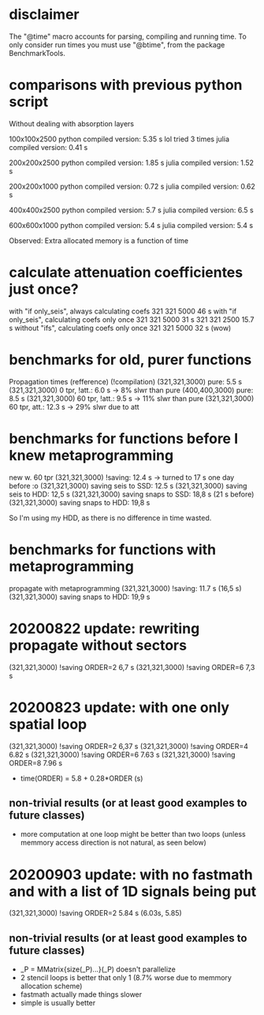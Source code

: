# disclaimer

The "@time" macro accounts for parsing, compiling and running time. To only consider run times you must use "@btime", from the package BenchmarkTools.


# comparisons with previous python script

Without dealing with absorption layers

  100x100x2500
    python compiled version: 5.35 s  lol tried 3 times
    julia compiled version:  0.41 s

  200x200x2500
    python compiled version: 1.85 s
    julia compiled version:  1.52 s

  200x200x1000
    python compiled version: 0.72 s
    julia compiled version:  0.62 s

  400x400x2500
    python compiled version: 5.7 s
    julia compiled version:  6.5 s

  600x600x1000
    python compiled version: 5.4 s
    julia compiled version:  5.4 s

Observed:
  Extra allocated memory is a function of time


# calculate attenuation coefficientes just once?

with "if only_seis", always calculating coefs
321 321 5000 46 s
with "if only_seis", calculating coefs only once
321 321 5000 31 s
321 321 2500 15.7 s
without "ifs", calculating coefs only once
321 321 5000 32 s (wow)


# benchmarks for old, purer functions

Propagation times (refference) (!compilation)
(321,321,3000) pure:                5.5 s
(321,321,3000) 0 tpr, !att.:        6.0 s   -> 8% slwr than pure
(400,400,3000) pure:                8.5 s
(321,321,3000) 60 tpr, !att.:       9.5 s   -> 11% slwr than pure
(321,321,3000) 60 tpr, att.:        12.3 s  -> 29% slwr due to att


# benchmarks for functions before I knew metaprogramming

new w. 60 tpr
(321,321,3000) !saving:             12.4 s -> turned to 17 s one day before :o
(321,321,3000) saving seis to SSD:  12.5 s
(321,321,3000) saving seis to HDD:  12,5 s
(321,321,3000) saving snaps to SSD: 18,8 s (21 s before)
(321,321,3000) saving snaps to HDD: 19,8 s

So I'm using my HDD, as there is no difference in time wasted.


# benchmarks for functions with metaprogramming

propagate with metaprogramming
(321,321,3000) !saving:             11.7 s (16,5 s)
(321,321,3000) saving snaps to HDD: 19,9 s


# 20200822 update: rewriting propagate without sectors

(321,321,3000) !saving ORDER=2  6,7 s
(321,321,3000) !saving ORDER=6  7,3 s


# 20200823 update: with one only spatial loop
(321,321,3000) !saving ORDER=2  6,37 s
(321,321,3000) !saving ORDER=4  6.82 s
(321,321,3000) !saving ORDER=6  7.63 s
(321,321,3000) !saving ORDER=8  7.96 s
- time(ORDER) = 5.8 + 0.28*ORDER (s)
## non-trivial results (or at least good examples to future classes)
  - more computation at one loop might be better than two loops (unless memmory access direction is not natural, as seen below)

# 20200903 update: with no fastmath and with a list of 1D signals being put
(321,321,3000) !saving ORDER=2  5.84 s (6.03s, 5.85)
## non-trivial results (or at least good examples to future classes)
  - _P = MMatrix{size(_P)...}(_P) doesn't parallelize
  - 2 stencil loops is better that only 1 (8.7% worse due to memmory allocation scheme)
  - fastmath actually made things slower
  - simple is usually better
